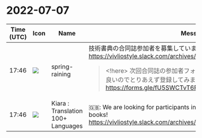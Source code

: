 # 2022-07-07

|Time (UTC)|Icon|Name|Message|
|---|---|---|---|
|17:46|![](https://secure.gravatar.com/avatar/1ac180f0868137292905c311b5fff781.jpg?s=72&d=https%3A%2F%2Fa.slack-edge.com%2Fdf10d%2Fimg%2Favatars%2Fava_0021-72.png)|spring-raining|技術書典の合同誌参加者を募集しています！ <https://vivliostyle.slack.com/archives/CKK795STV/p1657215891963949><br><blockquote><!here> 次回合同誌の参加者フォームを開設しました！ テーマ未定でも良いのでとりあえず登録してみましょう！ <https://forms.gle/fU5SWCTvT6P4Tcgw8></blockquote>|
|17:46|![](https://avatars.slack-edge.com/2021-08-02/2324149410423_2aa7423c4133ecb9f168_72.png)|Kiara : Translation 100+ Languages|🇬🇧: We are looking for participants in the joint magazine of technical books! <https://vivliostyle.slack.com/archives/CKK795STV/p1657215891963949>|
